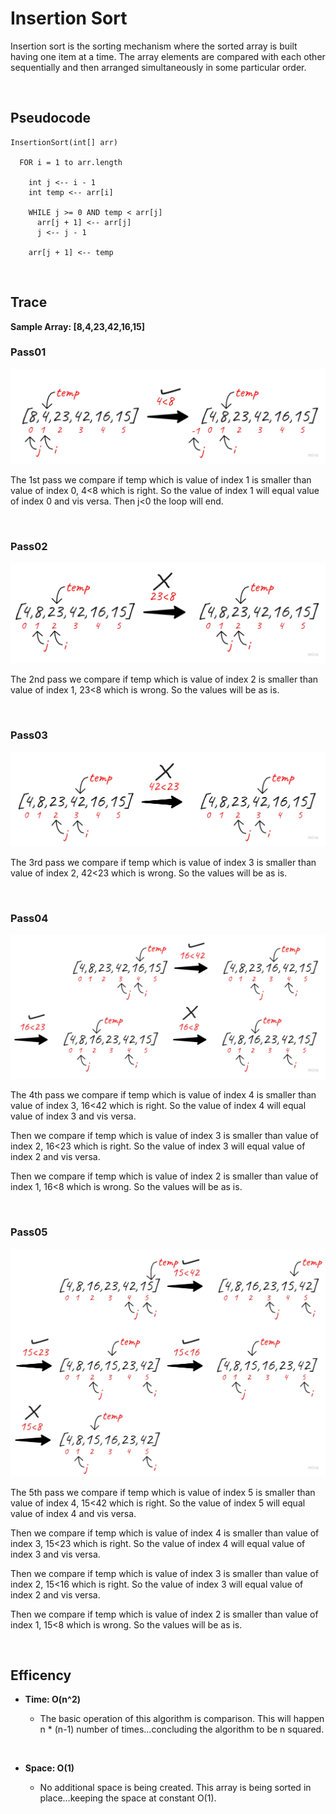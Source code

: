 # Insertion Sort

Insertion sort is the sorting mechanism where the sorted array is built having one item at a time. The array elements are compared with each other sequentially and then arranged simultaneously in some particular order.

&nbsp;

## Pseudocode

    InsertionSort(int[] arr)

      FOR i = 1 to arr.length

        int j <-- i - 1
        int temp <-- arr[i]

        WHILE j >= 0 AND temp < arr[j]
          arr[j + 1] <-- arr[j]
          j <-- j - 1

        arr[j + 1] <-- temp

&nbsp;

## Trace

**Sample Array: [8,4,23,42,16,15]**

### Pass01

![pass01](pictures/pass01.jpg)

The 1st pass we compare if temp which is value of index 1 is smaller than value of index 0, 4<8 which is right. So the value of index 1 will equal value of index 0 and vis versa. Then j<0 the loop will end.

&nbsp;

### Pass02

![pass02](pictures/pass02.jpg)

The 2nd pass we compare if temp which is value of index 2 is smaller than value of index 1, 23<8 which is wrong. So the values will be as is.

&nbsp;

### Pass03

![pass03](pictures/pass03.jpg)

The 3rd pass we compare if temp which is value of index 3 is smaller than value of index 2, 42<23 which is wrong. So the values will be as is.

&nbsp;

### Pass04

![pass04](pictures/pass04.jpg)

The 4th pass we compare if temp which is value of index 4 is smaller than value of index 3, 16<42 which is right. So the value of index 4 will equal value of index 3 and vis versa.

Then we compare if temp which is value of index 3 is smaller than value of index 2, 16<23 which is right. So the value of index 3 will equal value of index 2 and vis versa.

Then we compare if temp which is value of index 2 is smaller than value of index 1, 16<8 which is wrong. So the values will be as is.

&nbsp;

### Pass05

![pass05](pictures/pass05.jpg)

The 5th pass we compare if temp which is value of index 5 is smaller than value of index 4, 15<42 which is right. So the value of index 5 will equal value of index 4 and vis versa.

Then we compare if temp which is value of index 4 is smaller than value of index 3, 15<23 which is right. So the value of index 4 will equal value of index 3 and vis versa.

Then we compare if temp which is value of index 3 is smaller than value of index 2, 15<16 which is right. So the value of index 3 will equal value of index 2 and vis versa.

Then we compare if temp which is value of index 2 is smaller than value of index 1, 15<8 which is wrong. So the values will be as is.

&nbsp;

## Efficency

- **Time: O(n^2)**

  - The basic operation of this algorithm is comparison. This will happen n \* (n-1) number of times…concluding the algorithm to be n squared.

&nbsp;

- **Space: O(1)**

  - No additional space is being created. This array is being sorted in place…keeping the space at constant O(1).
